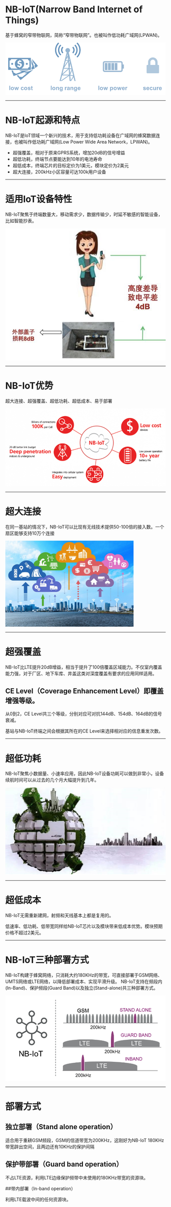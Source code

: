 # NB-IoT(Narrow Band Internet of Things)

基于蜂窝的窄带物联网，简称“窄带物联网”。也被叫作低功耗广域网(LPWAN)。

<img src="imgs/sensors.png" alt="NB-IoT" />

-----

# NB-IoT起源和特点

NB-IoT是IoT领域一个新兴的技术，用于支持低功耗设备在广域网的蜂窝数据连接，也被叫作低功耗广域网(Low Power Wide Area Network，LPWAN)。

- 超强覆盖，相对于原来GPRS系统，增加20dB的信号增益
- 超低功耗，终端节点要能达到10年的电池寿命
- 超低成本，终端芯片的目标定价为1美元，模块定价为2美元
- 超大连接，200kHz小区容量可达100k用户设备

-----

# 适用IoT设备特性

NB-IoT聚焦于终端数量大，移动需求少，数据传输少，时延不敏感的智能设备，比如智能抄表。

<img src="imgs/NB-IoT_Case.jpeg" alt="NB-IoT case" />

-----

# NB-IoT优势

超大连接、超强覆盖、超低功耗、超低成本、易于部署

<img src="imgs/NB-IoT-Advantages.png" alt="NB-IoT-Advantages" />

------

# 超大连接

在同一基站的情况下，NB-IoT可以比现有无线技术提供50-100倍的接入数。一个扇区能够支持10万个连接

<img src="imgs/more_devices.jpg" alt="more devices" width="80%" />

------

# 超强覆盖

NB-IoT比LTE提升20dB增益，相当于提升了100倍覆盖区域能力。不仅室内覆盖能力强，对于厂区、地下车库、井盖这类对深度覆盖有要求的应用同样适用。

## CE Level（Coverage Enhancement Level）即覆盖增强等级。

从0到2，CE Level共三个等级，分别对应可对抗144dB、154dB、164dB的信号衰减。

基站与NB-IoT终端之间会根据其所在的CE Level来选择相对应的信息重发次数。

------

# 超低功耗

NB-IoT聚焦小数据量、小速率应用，因此NB-IoT设备功耗可以做到非常小，设备续航时间可以从过去的几个月大幅提升到几年。

<img src="imgs/power_saving.jpeg" alt="power saving" />

------

# 超低成本

NB-IoT无需重新建网，射频和天线基本上都是复用的。

低速率、低功耗、低带宽同样给NB-IoT芯片以及模块带来低成本优势。模块预期价格不超过2美元。


-----

# NB-IoT三种部署方式

NB-IoT构建于蜂窝网络，只消耗大约180KHz的带宽，可直接部署于GSM网络、UMTS网络或LTE网络，以降低部署成本、实现平滑升级。
NB-IoT支持在频段内(In-Band)、保护频段(Guard Band)以及独立(Stand-alone)共三种部署方式。

<img src="imgs/NBIoT-Bands.png" alt="NBIoT Bands" />

-----

# 部署方式

## 独立部署（Stand alone operation）

适合用于重耕GSM频段，GSM的信道带宽为200KHz，这刚好为NB-IoT 180KHz带宽辟出空间，且两边还有10KHz的保护间隔

## 保护带部署（Guard band operation）

不占LTE资源，利用LTE边缘保护频带中未使用的180KHz带宽的资源块。


##带内部署（In-band operation）

利用LTE载波中间的任何资源块。